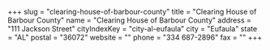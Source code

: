 +++
slug = "clearing-house-of-barbour-county"
title = "Clearing House of Barbour County"
name = "Clearing House of Barbour County"
address = "111 Jackson Street"
cityIndexKey = "city-al-eufaula"
city = "Eufaula"
state = "AL"
postal = "36072"
website = ""
phone = "334 687-2896"
fax = ""
+++
